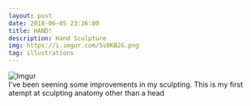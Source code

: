 ```yaml
---
layout: post
date: 2018-06-05 23:36:00
title: HAND!
description: Hand Sculpture
img: https://i.imgur.com/5s0KB2G.png
tag: illustrations
---
```


![Imgur](https://i.imgur.com/5s0KB2G.png)<br>
I've been seening some improvements in my sculpting. This is my first atempt at sculpting anatomy other than a head
